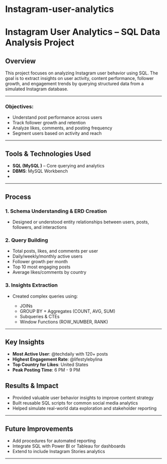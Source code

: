 # Instagram-user-analytics

#  Instagram User Analytics – SQL Data Analysis Project

##  Overview

This project focuses on analyzing Instagram user behavior using SQL. The goal is to extract insights on user activity, content performance, follower growth, and engagement trends by querying structured data from a simulated Instagram database.

---

### Objectives:

* Understand post performance across users
* Track follower growth and retention
* Analyze likes, comments, and posting frequency
* Segment users based on activity and reach

---
##  Tools & Technologies Used

* **SQL (MySQL )** – Core querying and analytics
* **DBMS**: MySQL Workbench 
*
---

##  Process

### 1. Schema Understanding & ERD Creation

* Designed or understood entity relationships between users, posts, followers, and interactions

### 2. Query Building

* Total posts, likes, and comments per user
* Daily/weekly/monthly active users
* Follower growth per month
* Top 10 most engaging posts
* Average likes/comments by country

### 3. Insights Extraction

* Created complex queries using:

  * JOINs
  * GROUP BY + Aggregates (COUNT, AVG, SUM)
  * Subqueries & CTEs
  * Window Functions (ROW\_NUMBER, RANK)

---

##  Key Insights

*  **Most Active User**: @techdaily with 120+ posts
*  **Highest Engagement Rate**: @lifestylebylina
*  **Top Country for Likes**: United States
*  **Peak Posting Time**: 6 PM - 9 PM


##  Results & Impact

* Provided valuable user behavior insights to improve content strategy
* Built reusable SQL scripts for common social media analytics
* Helped simulate real-world data exploration and stakeholder reporting

---

##  Future Improvements

* Add procedures for automated reporting
* Integrate SQL with Power BI or Tableau for dashboards
* Extend to include Instagram Stories analytics

---

